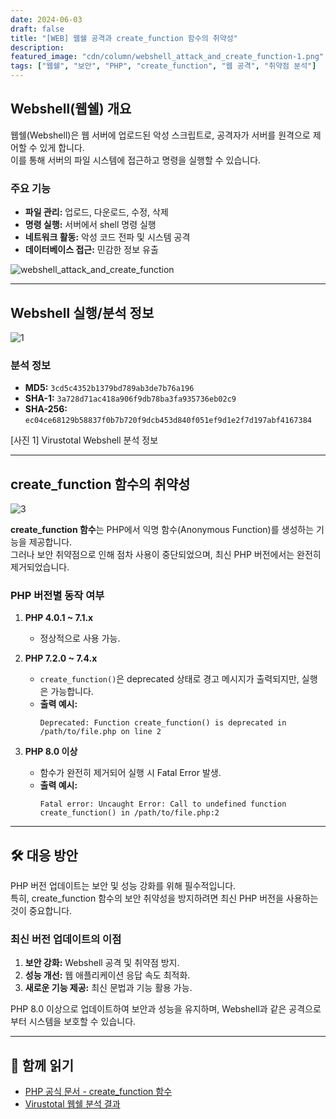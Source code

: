 ```yaml
---
date: 2024-06-03
draft: false
title: "[WEB] 웹쉘 공격과 create_function 함수의 취약성"
description: 
featured_image: "cdn/column/webshell_attack_and_create_function-1.png"
tags: ["웹쉘", "보안", "PHP", "create_function", "웹 공격", "취약점 분석"]
---
```


## Webshell(웹쉘) 개요

웹쉘(Webshell)은 웹 서버에 업로드된 악성 스크립트로, 공격자가 서버를 원격으로 제어할 수 있게 합니다.  
이를 통해 서버의 파일 시스템에 접근하고 명령을 실행할 수 있습니다.

### 주요 기능
- **파일 관리:** 업로드, 다운로드, 수정, 삭제  
- **명령 실행:** 서버에서 shell 명령 실행  
- **네트워크 활동:** 악성 코드 전파 및 시스템 공격  
- **데이터베이스 접근:** 민감한 정보 유출  

<!--more-->
![webshell_attack_and_create_function](https://blog.plura.io/cdn/column/webshell_attack_and_create_function-1.png)

---

## Webshell 실행/분석 정보

![1](https://github.com/user-attachments/assets/d1b54924-32cc-41d0-a570-ffc3a192e64f)

### 분석 정보
- **MD5:** `3cd5c4352b1379bd789ab3de7b76a196`  
- **SHA-1:** `3a728d71ac418a906f9db78ba3fa935736eb02c9`  
- **SHA-256:** `ec04ce68129b58837f0b7b720f9dcb453d840f051ef9d1e2f7d197abf4167384`  

[사진 1] Virustotal Webshell 분석 정보  

---

## create_function 함수의 취약성

![3](https://github.com/user-attachments/assets/e3da1cf0-5ecc-4947-88e7-f1f50d917a86)

**create_function 함수**는 PHP에서 익명 함수(Anonymous Function)를 생성하는 기능을 제공합니다.  
그러나 보안 취약점으로 인해 점차 사용이 중단되었으며, 최신 PHP 버전에서는 완전히 제거되었습니다.

### PHP 버전별 동작 여부

1. **PHP 4.0.1 ~ 7.1.x**  
   - 정상적으로 사용 가능.  

2. **PHP 7.2.0 ~ 7.4.x**  
   - `create_function()`은 deprecated 상태로 경고 메시지가 출력되지만, 실행은 가능합니다.  
   - **출력 예시:**  
     ```plaintext
     Deprecated: Function create_function() is deprecated in /path/to/file.php on line 2
     ```

3. **PHP 8.0 이상**  
   - 함수가 완전히 제거되어 실행 시 Fatal Error 발생.  
   - **출력 예시:**  
     ```plaintext
     Fatal error: Uncaught Error: Call to undefined function create_function() in /path/to/file.php:2
     ```

---

## 🛠️ 대응 방안

PHP 버전 업데이트는 보안 및 성능 강화를 위해 필수적입니다.  
특히, create_function 함수의 보안 취약성을 방지하려면 최신 PHP 버전을 사용하는 것이 중요합니다.

### 최신 버전 업데이트의 이점
1. **보안 강화:** Webshell 공격 및 취약점 방지.  
2. **성능 개선:** 웹 애플리케이션 응답 속도 최적화.  
3. **새로운 기능 제공:** 최신 문법과 기능 활용 가능.  

PHP 8.0 이상으로 업데이트하여 보안과 성능을 유지하며, Webshell과 같은 공격으로부터 시스템을 보호할 수 있습니다.

---

## 📖 함께 읽기

- [PHP 공식 문서 - create_function 함수](https://www.php.net/manual/en/function.create-function.php)  
- [Virustotal 웹쉘 분석 결과](https://www.virustotal.com/gui/file/ec04ce68129b58837f0b7b720f9dcb453d840f051ef9d1e2f7d197abf4167384/details)  
